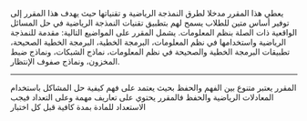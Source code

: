 يعطي هذا المقرر مدخلا لطرق النمذجة الرياضية و تقنياتها حيث يهدف هذا المقرر إلى توفير أساس متين للطلاب يسمح لهم بتطبيق
تقنيات النمذجة الرياضية في حل المسائل الواقعية ذات الصلة بنظم المعلومات. يشمل المقرر على المواضيع التالية: مقدمة للنمذجة
الرياضية واستخدامها في نظم المعلومات، البرمجة الخطية، البرمجة الخطية الصحيحة، تطبيقات البرمجة الخطية والصحيحة في نظم
المعلومات، نماذج الشبكات، ونماذج ضبط المخزون، ونماذج صفوف الإنتظار.

---
المقرر يعتبر متنوع بين الفهم والحفظ بحيث يعتمد على فهم كيفية حل المشاكل باستخدام المعادلات الرياضية والحفظ فالمقرر يحتوي
على تعاريف مهمة وعلى التعداد فيجب الاستعداد للمادة بمدة كافية قبل كل اختبار
